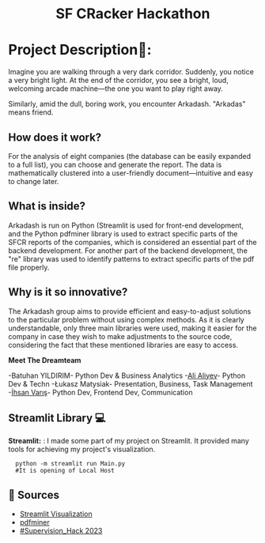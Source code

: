 <h1 align="center" id="title">SF CRacker Hackathon</h1>

# Project Description📄:
Imagine you are walking through a very dark corridor. Suddenly, you notice a very bright light. At the end of the corridor, you see a bright, loud, welcoming arcade machine—the one you want to play right away.

Similarly, amid the dull, boring work, you encounter Arkadash. "Arkadas" means friend.

## How does it work?
For the analysis of eight companies (the database can be easily expanded to a full list), you can choose and generate the report. The data is mathematically clustered into a user-friendly document—intuitive and easy to change later.

## What is inside?
Arkadash is run on Python (Streamlit is used for front-end development, and the Python pdfminer library is used to extract specific parts of the SFCR reports of the companies, which is considered an essential part of the backend development. For another part of the backend development, the "re" library was used to identify patterns to extract specific parts of the pdf file properly.

## Why is it so innovative?
The Arkadash group aims to provide efficient and easy-to-adjust solutions to the particular problem without using complex methods. As it is clearly understandable, only three main libraries were used, making it easier for the company in case they wish to make adjustments to the source code, considering the fact that these mentioned libraries are easy to access.

**Meet The Dreamteam**

-Batuhan YILDIRIM- Python Dev & Business Analytics
-[Ali Aliyev](https://github.com/rotatheicon)- Python Dev & Techn
-Łukasz Matysiak- Presentation, Business, Task Management
-[İhsan Varış](https://github.com/atmaca23)- Python Dev, Frontend Dev, Communication

## Streamlit Library 💻
**Streamlit:** : I made some part of my project on Streamlit. It provided many tools for achieving my project's visualization.
```RUN COMMAND
  python -m streamlit run Main.py
  #It is opening of Local Host
```
## 📌 Sources 
- [Streamlit Visualization](https://docs.streamlit.io/)
- [pdfminer](https://pypi.org/project/pdfminer/)
- [#Supervision_Hack 2023](https://supervisionhack.pl/)

